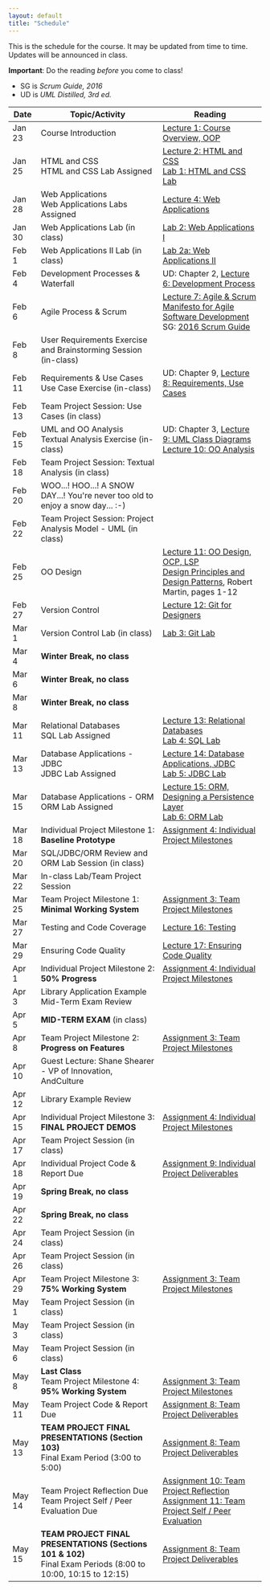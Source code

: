 ```yaml
---
layout: default
title: "Schedule"
---
```


This is the schedule for the course.  It may be updated from time to time.  Updates will be announced in class.

**Important**: Do the reading *before* you come to class!

* SG is *Scrum Guide, 2016*
* UD is *UML Distilled, 3rd ed.*

Date   | Topic/Activity | Reading
------ | -------------- | -------
Jan 23 | Course Introduction | [Lecture 1: Course Overview, OOP](lectures/lecture01.html)
Jan 25 | HTML and CSS<br> HTML and CSS Lab Assigned | [Lecture 2: HTML and CSS](lectures/lecture02.html)<br> [Lab 1: HTML and CSS Lab](./labs/lab01.html)
Jan 28 | Web Applications<br> Web Applications Labs Assigned | [Lecture 4: Web Applications](lectures/lecture04.html)
Jan 30 | Web Applications Lab (in class) | [Lab 2: Web Applications I](./labs/lab02.html)
Feb 1  | Web Applications II Lab (in class) | [Lab 2a: Web Applications II](./labs/lab02a.html)
Feb 4  | Development Processes & Waterfall | UD: Chapter 2, [Lecture 6: Development Process](lectures/lecture06.html)
Feb 6  | Agile Process & Scrum | [Lecture 7: Agile & Scrum](lectures/lecture07.html)<br>[Manifesto for Agile Software Development](http://www.agilemanifesto.org/)<br> SG: [2016 Scrum Guide](lectures/lecture07/2016_Scrum_Guide_US.pdf)
Feb 8  | User Requirements Exercise and Brainstorming Session (in-class) | 
Feb 11 | Requirements & Use Cases<br>Use Case Exercise (in-class) | UD: Chapter 9, [Lecture 8: Requirements, Use Cases](lectures/lecture08.html)
Feb 13 | Team Project Session: Use Cases (in class) | 
Feb 15 | UML and OO Analysis<br>Textual Analysis Exercise (in-class) | UD: Chapter 3, [Lecture 9: UML Class Diagrams](lectures/lecture09.html)<br> [Lecture 10: OO Analysis](lectures/lecture10.html)
Feb 18 | Team Project Session: Textual Analysis (in class) | 
Feb 20 | WOO...! HOO...!  A SNOW DAY...!  You're never too old to enjoy a snow day...  :-)
Feb 22 | Team Project Session: Project Analysis Model - UML (in class)
Feb 25 | OO Design | [Lecture 11: OO Design, OCP, LSP](lectures/lecture11.html)<br> [Design Principles and Design Patterns](lectures/lecture11/Principles_and_Patterns.pdf), Robert Martin, pages 1-12
Feb 27 | Version Control | [Lecture 12: Git for Designers](https://web.archive.org/web/20150301060509/http://hoth.entp.com/output/git_for_designers.html)
Mar 1  | Version Control Lab (in class) |  [Lab 3: Git Lab](./labs/lab03.html)
Mar 4  | **Winter Break, no class**
Mar 6  | **Winter Break, no class**
Mar 8  | **Winter Break, no class**
Mar 11 | Relational Databases<br> SQL Lab Assigned | [Lecture 13: Relational Databases](lectures/lecture13.html)<br> [Lab 4: SQL Lab](./labs/lab04.html)
Mar 13 | Database Applications - JDBC<br> JDBC Lab Assigned | [Lecture 14: Database Applications, JDBC](lectures/lecture14.html)<br> [Lab 5: JDBC Lab](./labs/lab05.html)
Mar 15 | Database Applications - ORM <br> ORM Lab Assigned | [Lecture 15: ORM, Designing a Persistence Layer](lectures/lecture15.html)<br> [Lab 6: ORM Lab](./labs/lab06.html)
Mar 18 | Individual Project Milestone 1:<br> **Baseline Prototype** | [Assignment 4: Individual Project Milestones](assign/assign04.html)
Mar 20 | SQL/JDBC/ORM Review and ORM Lab Session (in class)
Mar 22 | In-class Lab/Team Project Session
Mar 25 | Team Project Milestone 1:<br> **Minimal Working System** | [Assignment 3: Team Project Milestones](assign/assign03.html)
Mar 27 | Testing and Code Coverage | [Lecture 16: Testing](lectures/lecture16.html)
Mar 29 | Ensuring Code Quality | [Lecture 17: Ensuring Code Quality](lectures/lecture17.html) 
Apr 1  | Individual Project Milestone 2:<br> **50% Progress** | [Assignment 4: Individual Project Milestones](assign/assign04.html)
Apr 3  | Library Application Example<br> Mid-Term Exam Review
Apr 5  | **MID-TERM EXAM** (in class)
Apr 8  | Team Project Milestone 2:<br> **Progress on Features** | [Assignment 3: Team Project Milestones](assign/assign03.html)
Apr 10 | Guest Lecture: Shane Shearer - VP of Innovation, AndCulture
Apr 12 | Library Example Review
Apr 15 | Individual Project Milestone 3:<br> **FINAL PROJECT DEMOS** | [Assignment 4: Individual Project Milestones](assign/assign04.html)
Apr 17 | Team Project Session (in class)
Apr 18 | Individual Project Code & Report Due | [Assignment 9: Individual Project Deliverables](assign/assign09.html)
Apr 19 | **Spring Break, no class**
Apr 22 | **Spring Break, no class**
Apr 24 | Team Project Session (in class)
Apr 26 | Team Project Session (in class)
Apr 29 | Team Project Milestone 3:<br> **75% Working System** | [Assignment 3: Team Project Milestones](assign/assign03.html)
May 1  | Team Project Session (in class)
May 3  | Team Project Session (in class)
May 6  | Team Project Session (in class)
May 8  | **Last Class**<br> Team Project Milestone 4:<br> **95% Working System** | <br>[Assignment 3: Team Project Milestones](assign/assign03.html)
May 11 | Team Project Code & Report Due | [Assignment 8: Team Project Deliverables](assign/assign08.html)
May 13 | **TEAM PROJECT FINAL PRESENTATIONS (Section 103)**<br>Final Exam Period (3:00 to 5:00) | [Assignment 8: Team Project Deliverables](assign/assign08.html)
May 14 | Team Project Reflection Due<br>Team Project Self / Peer Evaluation Due | [Assignment 10: Team Project Reflection](assign/assign10.html)<br> [Assignment 11: Team Project Self / Peer Evaluation](assign/assign11.html)
May 15 | **TEAM PROJECT FINAL PRESENTATIONS (Sections 101 & 102)**<br>Final Exam Periods (8:00 to 10:00, 10:15 to 12:15) | [Assignment 8: Team Project Deliverables](assign/assign08.html)

<!-- Commenting out rest of schedule until it's needed - and the dates will change, anyway
-->